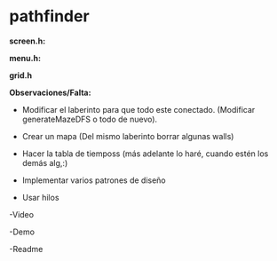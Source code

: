 # pathfinder

**screen.h:** 


**menu.h:**

**grid.h**



**Observaciones/Falta:**

- Modificar el laberinto para que todo este conectado. (Modificar generateMazeDFS o todo de nuevo).

- Crear un mapa (Del mismo laberinto borrar algunas walls)

- Hacer la tabla de tiemposs (más adelante lo haré, cuando estén los demás alg,:)

- Implementar varios patrones de diseño

- Usar hilos

-Video

-Demo

-Readme
